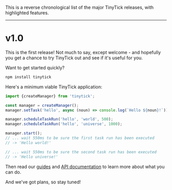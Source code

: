 <p>This is a reverse chronological list of the major TinyTick releases, with highlighted features.</p><hr><h1 id="v1-0">v1.0</h1><p>This is the first release! Not much to say, except welcome - and hopefully you get a chance to try TinyTick out and see if it&#x27;s useful for you.</p><p>Want to get started quickly?</p>

```sh
npm install tinytick
```

<p>Here&#x27;s a minimum viable TinyTick application:</p>

```js
import {createManager} from 'tinytick';

const manager = createManager();
manager.setTask('hello', async (noun) => console.log(`Hello ${noun}!`));

manager.scheduleTaskRun('hello', 'world', 500);
manager.scheduleTaskRun('hello', 'universe', 1000);

manager.start();
// ... wait 550ms to be sure the first task run has been executed
// -> 'Hello world!'

// ... wait 550ms to be sure the second task run has been executed
// -> 'Hello universe!'
```

<p>Then read our <a href="https://tinytick.org/guides/">guides</a> and <a href="https://tinytick.org/api/tinytick/interfaces/manager/manager/">API documentation</a> to learn more about what you can do.</p><p>And we&#x27;ve got plans, so stay tuned!</p>